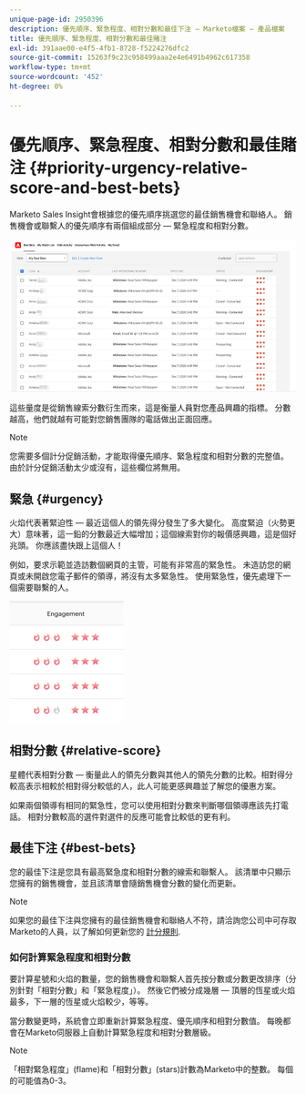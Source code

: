 ```yaml
---
unique-page-id: 2950396
description: 優先順序、緊急程度、相對分數和最佳下注 — Marketo檔案 — 產品檔案
title: 優先順序、緊急程度、相對分數和最佳賭注
exl-id: 391aae00-e4f5-4fb1-8728-f5224276dfc2
source-git-commit: 15263f9c23c958499aaa2e4e6491b4962c617358
workflow-type: tm+mt
source-wordcount: '452'
ht-degree: 0%

---
```


# 優先順序、緊急程度、相對分數和最佳賭注 {#priority-urgency-relative-score-and-best-bets}

Marketo Sales Insight會根據您的優先順序挑選您的最佳銷售機會和聯絡人。 銷售機會或聯繫人的優先順序有兩個組成部分 — 緊急程度和相對分數。

![](assets/priority-urgency-relative-score-and-best-bets-1.png)

這些量度是從銷售線索分數衍生而來，這是衡量人員對您產品興趣的指標。 分數越高，他們就越有可能對您銷售團隊的電話做出正面回應。

>[!NOTE]
>
>您需要多個計分促銷活動，才能取得優先順序、緊急程度和相對分數的完整值。  由於計分促銷活動太少或沒有，這些欄位將無用。

## 緊急 {#urgency}

火焰代表著緊迫性 — 最近這個人的領先得分發生了多大變化。 高度緊迫（火勢更大）意味著，這一鉛的分數最近大幅增加；這個線索對你的報價感興趣，這是個好兆頭。 你應該盡快跟上這個人！

例如，要求示範並造訪數個網頁的主管，可能有非常高的緊急性。 未造訪您的網頁或未開啟您電子郵件的領導，將沒有太多緊急性。 使用緊急性，優先處理下一個需要聯繫的人。

![](assets/priority-urgency-relative-score-and-best-bets-2.png)

## 相對分數 {#relative-score}

星體代表相對分數 — 衡量此人的領先分數與其他人的領先分數的比較。相對得分較高表示相較於相對得分較低的人，此人可能更感興趣並了解您的優惠方案。

如果兩個領導有相同的緊急性，您可以使用相對分數來判斷哪個領導應該先打電話。 相對分數較高的選件對選件的反應可能會比較低的更有利。

## 最佳下注 {#best-bets}

您的最佳下注是您具有最高緊急度和相對分數的線索和聯繫人。 該清單中只顯示您擁有的銷售機會，並且該清單會隨銷售機會分數的變化而更新。

>[!NOTE]
>
>如果您的最佳下注與您擁有的最佳銷售機會和聯絡人不符，請洽詢您公司中可存取Marketo的人員，以了解如何更新您的 [計分規則](/help/marketo/getting-started/quick-wins/simple-scoring.md).

### 如何計算緊急程度和相對分數

要計算星號和火焰的數量，您的銷售機會和聯繫人首先按分數或分數更改排序（分別針對「相對分數」和「緊急程度」）。 然後它們被分成幾層 — 頂層的恆星或火焰最多，下一層的恆星或火焰較少，等等。

當分數變更時，系統會立即重新計算緊急程度、優先順序和相對分數值。 每晚都會在Marketo伺服器上自動計算緊急程度和相對分數層級。

>[!NOTE]
>
>「相對緊急程度」(flame)和「相對分數」(stars)計數為Marketo中的整數。 每個的可能值為0-3。
